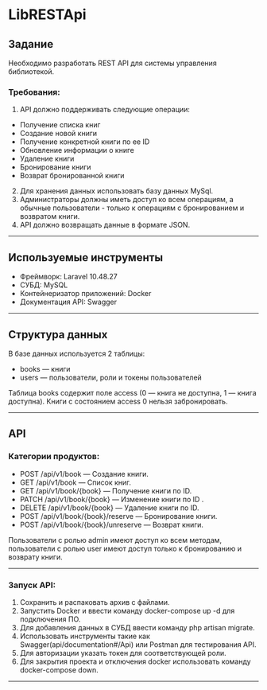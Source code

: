 # LibRESTApi
## Задание
Необходимо разработать REST API для системы управления библиотекой.

### Требования:
1. API должно поддерживать следующие операции:
- Получение списка книг
- Создание новой книги
- Получение конкретной книги по ее ID
- Обновление информации о книге
- Удаление книги
- Бронирование книги
- Возврат бронированной книги
2. Для хранения данных использовать базу данных MySql.
3. Администраторы должны иметь доступ ко всем операциям, а обычные пользователи - только к операциям с бронированием и возвратом книги.
4. API должно возвращать данные в формате JSON.


---

## Используемые инструменты
- Фреймворк: Laravel 10.48.27
- СУБД: MySQL
- Контейнеризатор приложений: Docker
- Документация API: Swagger

---

## Структура данных
В базе данных используется 2 таблицы:
- books — книги
- users — пользователи, роли и токены пользователей


Таблица books содержит поле access (0 — книга не доступна, 1 — книга доступна). Книги с состоянием access 0 нельзя забронировать.

---

## API
### Категории продуктов:
- POST /api/v1/book — Создание книги.
- GET /api/v1/book — Список книг.
- GET /api/v1/book/{book} — Получение книги по ID.
- PATCH /api/v1/book/{book} — Изменение книги по ID .
- DELETE /api/v1/book/{book} — Удаление книги по ID.
- POST /api/v1/book/{book}/reserve — Бронирование книги.
- POST /api/v1/book/{book}/unreserve — Возврат книги.

Пользователи с ролью admin имеют доступ ко всем методам, пользователи с ролью user имеют доступ только к бронированию и возврату книги.

---

 ### Запуск API:
1. Сохранить и распаковать архив с файлами.
2. Запустить Docker и ввести команду docker-compose up -d для подключения ПО.
3. Для добавления данных в СУБД ввести команду php artisan migrate.
4. Использовать инструменты такие как Swagger(api/documentation#/Api) или Postman для тестирования API.
5. Для авторизации указать токен для соответствующей роли.
6. Для закрытия проекта и отключения docker использовать команду docker-compose down.

---

